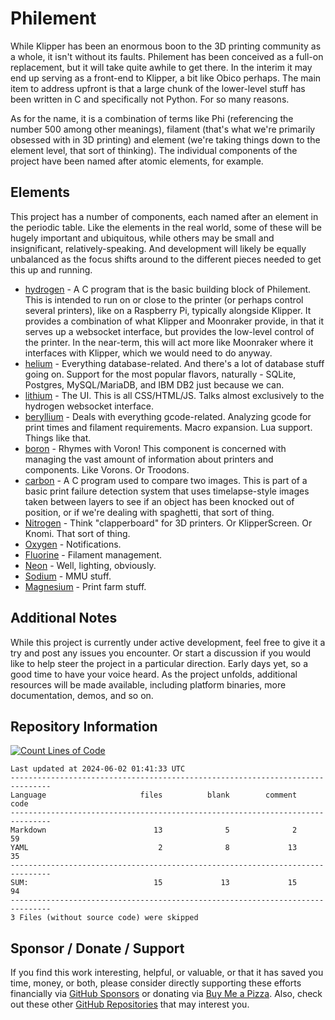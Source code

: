 # Philement
While Klipper has been an enormous boon to the 3D printing community as a whole, it isn't without its faults. Philement has been conceived as a full-on replacement, but it will take quite awhile to get there. In the interim it may end up serving as a front-end to Klipper, a bit like Obico perhaps. The main item to address upfront is that a large chunk of the lower-level stuff has been written in C and specifically not Python. For so many reasons. 

As for the name, it is a combination of terms like Phi (referencing the number 500 among other meanings), filament (that's what we're primarily obsessed with in 3D printing) and element (we're taking things down to the element level, that sort of thinking). The individual components of the project have been named after atomic elements, for example.

## Elements
This project has a number of components, each named after an element in the periodic table. Like the elements in the real world, some of these will be hugely important and ubiquitous, while others may be small and insignificant, relatively-speaking. And development will likely be equally unbalanced as the focus shifts around to the different pieces needed to get this up and running.
- [hydrogen](https://github.com/500Foods/Philement/tree/main/001-hydrogen/README.md) - A C program that is the basic building block of Philement. This is intended to run on or close to the printer (or perhaps control several printers), like on a Raspberry Pi, typically alongside Klipper. It provides a combination of what Klipper and Moonraker provide, in that it serves up a websocket interface, but provides the low-level control of the printer. In the near-term, this will act more like Moonraker where it interfaces with Klipper, which we would need to do anyway.
- [helium](https://github.com/500Foods/Philement/tree/main/002-helium/README.md) - Everything database-related. And there's a lot of database stuff going on. Support for the most popular flavors, naturally - SQLite, Postgres, MySQL/MariaDB, and IBM DB2 just because we can.
- [lithium](https://github.com/500Foods/Philement/tree/main/003-lithium/README.md) - The UI. This is all CSS/HTML/JS. Talks almost exclusively to the hydrogen websocket interface. 
- [beryllium](https://github.com/500Foods/Philement/tree/main/004-beryllium/README.md) - Deals with everything gcode-related. Analyzing gcode for print times and filament requirements. Macro expansion. Lua support. Things like that.
- [boron](https://github.com/500Foods/Philement/tree/main/005-boron/README.md) - Rhymes with Voron! This component is concerned with managing the vast amount of information about printers and components. Like Vorons. Or Troodons.
- [carbon](https://github.com/500Foods/Philement/tree/main/006-carbon/README.md) - A C program used to compare two images. This is part of a basic print failure detection system that uses timelapse-style images taken between layers to see if an object has been knocked out of position, or if we're dealing with spaghetti, that sort of thing.
- [Nitrogen](https://github.com/500Foods/Philement/tree/main/007-nitrogen/README.md) - Think "clapperboard" for 3D printers. Or KlipperScreen. Or Knomi. That sort of thing.  
- [Oxygen](https://github.com/500Foods/Philement/tree/main/008-oxygen/README.md) - Notifications.
- [Fluorine](https://github.com/500Foods/Philement/tree/main/009-fluorine/README.md) - Filament management.
- [Neon](https://github.com/500Foods/Philement/tree/main/010-neon/README.md) - Well, lighting, obviously.
- [Sodium](https://github.com/500Foods/Philement/tree/main/011-sodium/README.md) - MMU stuff.
- [Magnesium](https://github.com/500Foods/Philement/tree/main/012-magnesium/README.md) - Print farm stuff.

## Additional Notes
While this project is currently under active development, feel free to give it a try and post any issues you encounter.  Or start a discussion if you would like to help steer the project in a particular direction.  Early days yet, so a good time to have your voice heard.  As the project unfolds, additional resources will be made available, including platform binaries, more documentation, demos, and so on.

## Repository Information 
[![Count Lines of Code](https://github.com/500Foods/Template/actions/workflows/main.yml/badge.svg)](https://github.com/500Foods/Template/actions/workflows/main.yml)
<!--CLOC-START -->
```
Last updated at 2024-06-02 01:41:33 UTC
-------------------------------------------------------------------------------
Language                     files          blank        comment           code
-------------------------------------------------------------------------------
Markdown                        13              5              2             59
YAML                             2              8             13             35
-------------------------------------------------------------------------------
SUM:                            15             13             15             94
-------------------------------------------------------------------------------
3 Files (without source code) were skipped
```
<!--CLOC-END-->

## Sponsor / Donate / Support
If you find this work interesting, helpful, or valuable, or that it has saved you time, money, or both, please consider directly supporting these efforts financially via [GitHub Sponsors](https://github.com/sponsors/500Foods) or donating via [Buy Me a Pizza](https://www.buymeacoffee.com/andrewsimard500). Also, check out these other [GitHub Repositories](https://github.com/500Foods?tab=repositories&q=&sort=stargazers) that may interest you.
